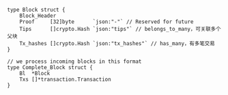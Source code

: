     type Block struct {
        Block_Header
        Proof     [32]byte      `json:"-"` // Reserved for future
        Tips      []crypto.Hash `json:"tips"` // belongs_to_many，可关联多个父块
        Tx_hashes []crypto.Hash `json:"tx_hashes"` // has_many，有多笔交易
    }

```
// we process incoming blocks in this format
type Complete_Block struct {
    Bl  *Block
    Txs []*transaction.Transaction
}
```




